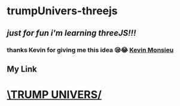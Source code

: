 # trumpUnivers-threejs
## ***just for fun i'm learning threeJS!!!***
### thanks Kevin for giving me this idea 😪😂 [Kevin Monsieu](https://www.linkedin.com/in/kevin-monsieur-a9134a181/)
## My Link
# [\TRUMP UNIVERS/](https://chardonfrancois.github.io/trumpUnivers-threejs/)
